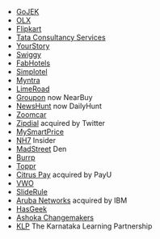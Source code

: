 * [GoJEK](https://www.go-jek.com)
* [OLX](https://www.olx.com)
* [Flipkart](https://www.flipkart.com)
* [Tata Consultancy Services](http://www.tcs.com)
* [YourStory](https://www.yourstory.com)
* [Swiggy](https://www.swiggy.com)
* [FabHotels](https://www.fabhotels.com)
* [Simplotel](http://www.simplotel.com)
* [Myntra](http://www.myntra.com)
* [LimeRoad](https://www.limeroad.com)
* [Groupon](https://www.nearbuy.com) now NearBuy
* [NewsHunt](https://www.newshunt.com) now DailyHunt
* [Zoomcar](https://www.zoomcar.com)
* [Zipdial](https://www.twitter.com) acquired by Twitter
* [MySmartPrice](https://www.mysmartprice.com)
* [NH7](https://www.insider.com) Insider 
* [MadStreet](https://www.madstreet.com) Den 
* [Burrp](https://www.burrp.com) 
* [Toppr](https://www.toppr.com) 
* [Citrus Pay](https://www.citrus.com) acquired by PayU
* [VWO](https://www.vwo.com) 
* [SlideRule](https://www.sliderule.com) 
* [Aruba Networks](https://www.aruba.com) acquired by IBM
* [HasGeek](https://www.hasgeek.com) 
* [Ashoka Changemakers](https://www.ashoka.org) 
* [KLP](https://www.klp.org.in) The Karnataka Learning Partnership
